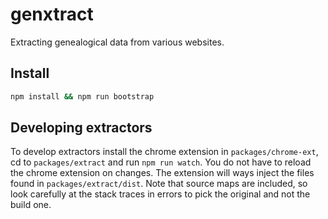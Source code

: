 # genxtract
Extracting genealogical data from various websites.

## Install
````bash
npm install && npm run bootstrap
````

## Developing extractors
To develop extractors install the chrome extension in `packages/chrome-ext`, cd to `packages/extract` and run `npm run watch`. You do not have to reload the chrome extension on changes. The extension will ways inject the files found in `packages/extract/dist`. Note that source maps are included, so look carefully at the stack traces in errors to pick the original and not the build one.
